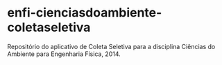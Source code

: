 enfi-cienciasdoambiente-coletaseletiva
======================================

Repositório do aplicativo de Coleta Seletiva para a disciplina Ciências do Ambiente para Engenharia Física, 2014.
